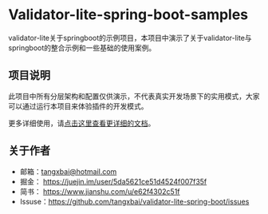 # Validator-lite-spring-boot-samples


validator-lite关于springboot的示例项目，本项目中演示了关于validator-lite与springboot的整合示例和一些基础的使用案例。



## 项目说明

此项目中所有分层架构和配置仅供演示，不代表真实开发场景下的实用模式，大家可以通过运行本项目来体验插件的开发模式。

更多详细使用，请[点击这里查看更详细的文档](https://github.com/tangxbai/validator-lite-spring#如何使用)。




## 关于作者

- 邮箱：tangxbai@hotmail.com
- 掘金： https://juejin.im/user/5da5621ce51d4524f007f35f
- 简书： https://www.jianshu.com/u/e62f4302c51f
- Issuse：https://github.com/tangxbai/validator-lite-spring-boot/issues 
